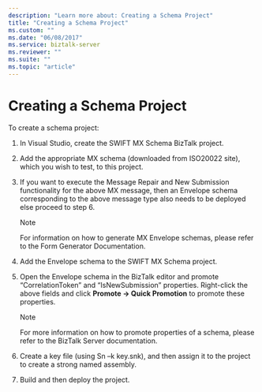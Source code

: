 ```yaml
---
description: "Learn more about: Creating a Schema Project"
title: "Creating a Schema Project"
ms.custom: ""
ms.date: "06/08/2017"
ms.service: biztalk-server
ms.reviewer: ""
ms.suite: ""
ms.topic: "article"
---
```

# Creating a Schema Project
To create a schema project:  
  
1.  In Visual Studio, create the SWIFT MX Schema BizTalk project.  
  
2.  Add the appropriate MX schema (downloaded from ISO20022 site), which you wish to test, to this project.  
  
3.  If you want to execute the Message Repair and New Submission functionality for the above MX message, then an Envelope schema corresponding to the above message type also needs to be deployed else proceed to step 6.  
  
    > [!NOTE]
    >  For information on how to generate MX Envelope schemas, please refer to the Form Generator Documentation.  
  
4.  Add the Envelope schema to the SWIFT MX Schema project.  
  
5.  Open the Envelope schema in the BizTalk editor and promote “CorrelationToken” and “IsNewSubmission” properties. Right-click the above fields and click **Promote -> Quick Promotion** to promote these properties.  
  
    > [!NOTE]
    >  For more information on how to promote properties of a schema, please refer to the BizTalk Server documentation.  
  
6.  Create a key file (using Sn –k key.snk), and then assign it to the project to create a strong named assembly.  
  
7.  Build and then deploy the project.
